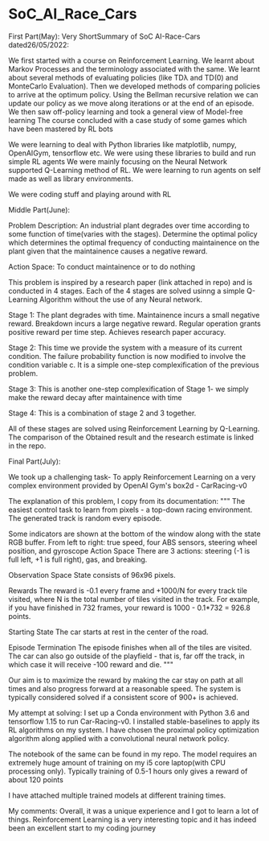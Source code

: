 # SoC_AI_Race_Cars
First Part(May):
Very ShortSummary of SoC AI-Race-Cars dated26/05/2022:

We first started with a course on Reinforcement Learning.
We learnt about Markov Processes and the terminology associated with the same.
We learnt about several methods of evaluating policies (like TDλ and TD(0) and MonteCarlo Evaluation).
Then we developed methods of comparing policies to arrive at the optimum policy.
Using the Bellman recursive relation we can update our policy as we move along iterations or at the end of an episode.
We then saw off-policy learning and took a general view of Model-free learning
The course concluded with a case study of some games which have been mastered by RL bots

We were learning to deal with Python libraries like matplotlib, numpy, OpenAIGym, tensorflow etc. 
We were using these libraries to build and run simple RL agents
We were mainly focusing on the Neural Network supported Q-Learning method of RL.
We were learning to run agents on self made as well as library environments.

We were coding stuff and playing around with RL


Middle Part(June):

Problem Description: An industrial plant degrades over time according to some function of time(varies with the stages). Determine the optimal policy which determines the optimal frequency of conducting maintainence on the plant given that the maintainence causes a negative reward.

Action Space: To conduct maintainence or to do nothing

This problem is inspired by a research paper (link attached in repo) and is conducted in 4 stages. Each of the 4 stages are solved usinng a simple Q-Learning Algorithm without the use of any Neural network.

Stage 1: The plant degrades with time. Maintainence incurs a small negative reward. Breakdown incurs a large negative reward. Regular operation grants positive reward per time step. Achieves research paper accuracy.

Stage 2: This time we provide the system with a measure of its current condition. The failure probability function is now modified to involve the condition variable c. It is a simple one-step complexification of the previous problem.

Stage 3: This is another one-step complexification of Stage 1- we simply make the reward decay after maintainence with time

Stage 4: This is a combination of stage 2 and 3 together.

All of these stages are solved using Reinforcement Learning by Q-Learning. The comparison of the Obtained result and the research estimate is linked in the repo.



Final Part(July):

We took up a challenging task- To apply Reinforcement Learning on a very complex environment provided by OpenAI Gym's box2d - CarRacing-v0

The explanation of this problem, I copy from its documentation:
"""
The easiest control task to learn from pixels - a top-down racing environment. The generated track is random every episode.

Some indicators are shown at the bottom of the window along with the state RGB buffer. From left to right: true speed, four ABS sensors, steering wheel position, and gyroscope
Action Space
There are 3 actions: steering (-1 is full left, +1 is full right), gas, and breaking.

Observation Space
State consists of 96x96 pixels.

Rewards
The reward is -0.1 every frame and +1000/N for every track tile visited, where N is the total number of tiles visited in the track. For example, if you have finished in 732 frames, your reward is 1000 - 0.1*732 = 926.8 points.

Starting State
The car starts at rest in the center of the road.

Episode Termination
The episode finishes when all of the tiles are visited. The car can also go outside of the playfield - that is, far off the track, in which case it will receive -100 reward and die.
"""

Our aim is to maximize the reward by making the car stay on path at all times and also progress forward at a reasonable speed. The system is typically considered solved if a consistent score of 900+ is achieved.


My attempt at solving:
I set up a Conda environment with Python 3.6 and tensorflow 1.15 to run Car-Racing-v0. I installed stable-baselines to apply its RL algorithms on my system.
I have chosen the proximal policy optimization algorithm along applied with a convolutional neural network policy.

The notebook of the same can be found in my repo.
The model requires an extremely huge amount of training on my i5 core laptop(with CPU processing only). Typically training of 0.5-1 hours only gives a reward of about 120 points

I have attached multiple trained models at different training times.


My comments:
Overall, it was a unique experience and I got to learn a lot of things. Reinforcement Learning is a very interesting topic and it has indeed been an excellent start to my coding journey






